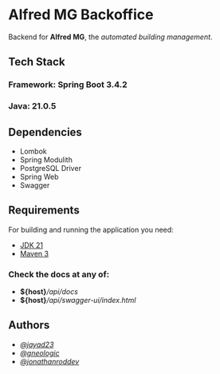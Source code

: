 
# **Alfred MG Backoffice**

Backend for **Alfred MG**, the _automated building management_.

## Tech Stack

### **Framework:** Spring Boot 3.4.2

### **Java:** 21.0.5

## Dependencies
- Lombok
- Spring Modulith
- PostgreSQL Driver
- Spring Web
- Swagger

## Requirements

For building and running the application you need:

- [JDK 21](https://adoptium.net/es/temurin/releases/)
- [Maven 3](https://maven.apache.org)

### Check the docs at any of:
- **${host}**_/api/docs_
- **${host}**_/api/swagger-ui/index.html_

## Authors

- [_@jayad23_](https://github.com/jayad23)
- [_@gneologic_](https://github.com/gneologic)
- [_@jonathanroddev_](https://github.com/jonathanroddev)

